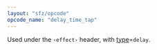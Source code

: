 ```yaml
---
layout: "sfz/opcode"
opcode_name: "delay_time_tap"
---
```

Used under the `‹effect›` header, with [type]=`delay`.

[type]: type#delay
